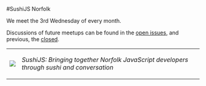 #SushiJS Norfolk

We meet the 3rd Wednesday of every month.

Discussions of future meetups can be found in the [open issues](https://github.com/sushijs/norfolk-va-usa/issues?page=1&state=open), and previous, the [closed](https://github.com/sushijs/norfolk-va-usa/issues?page=1&state=closed).

<table style="border-collapse: collapse">
  <tr>
    <td>
      <img src="http://www.gravatar.com/avatar/d32635f156e30c2f863ec95af93aef18.jpg?s=150">
    </td>
    <td>
      <p><em>SushiJS: Bringing together Norfolk JavaScript developers through sushi and conversation</em></p>
    </td>
  </tr>
</table>
